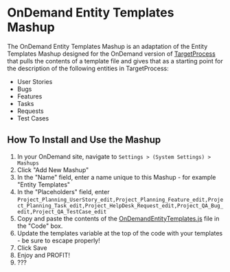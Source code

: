OnDemand Entity Templates Mashup
================================

The OnDemand Entity Templates Mashup is an adaptation of the 
Entity Templates Mashup designed for the OnDemand version of 
[TargetProcess](http://www.targetprocess.com) that pulls the
contents of a template file and gives that as a starting point 
for the description of the following entities in TargetProcess:

-   User Stories
-   Bugs
-   Features
-   Tasks
-   Requests
-   Test Cases


How To Install and Use the Mashup
---------------------------------

1. In your OnDemand site, navigate to ```Settings > (System Settings) > Mashups```
2. Click "Add New Mashup"
3. In the "Name" field, enter a name unique to this Mashup - for example "Entity Templates"
4. In the "Placeholders" field, enter ```Project_Planning_UserStory_edit,Project_Planning_Feature_edit,Project_Planning_Task_edit,Project_HelpDesk_Request_edit,Project_QA_Bug_edit,Project_QA_TestCase_edit```
5. Copy and paste the contents of the [OnDemandEntityTemplates.js](https://raw.github.com/TargetProcess/MashupsLibrary/master/OnDemand%20Entity%20Templates/OnDemandEntityTemplates.js) file in the "Code" box.
6. Update the templates variable at the top of the code with your templates - be sure to escape properly!
7. Click Save
8. Enjoy and PROFIT!
9. ???


